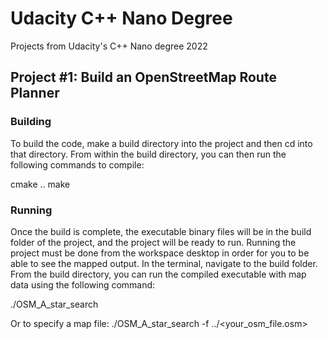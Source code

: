 # Udacity C++ Nano Degree
Projects from Udacity's C++ Nano degree 2022

## Project #1: Build an OpenStreetMap Route Planner

### Building
To build the code, make a build directory into the project and then cd into that directory. From within the build directory, you can then run the following commands to compile:

  cmake ..
  make
  
### Running
Once the build is complete, the executable binary files will be in the build folder of the project, and the project will be ready to run.
Running the project must be done from the workspace desktop in order for you to be able to see the mapped output. In the terminal, navigate to the build folder. 
From the build directory, you can run the compiled executable with map data using the following command:

./OSM_A_star_search

Or to specify a map file:
./OSM_A_star_search -f ../<your_osm_file.osm>
